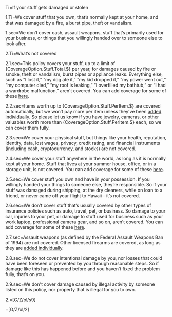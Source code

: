 
Ti=If your stuff gets damaged or stolen

1.Ti=We cover stuff that you own, that’s normally kept at your home, and that was damaged by a fire, a burst pipe, theft or vandalism.

1.sec=We don’t cover cash, assault weapons, stuff that’s primarily used for your business, or things that you willingly handed over to someone else to look after.

2.Ti=What’s not covered

2.1.sec=This policy covers your stuff, up to a limit of {CoverageOption.Stuff.Total.$} per year, for damages caused by fire or smoke, theft or vandalism, burst pipes or appliance leaks. Everything else, such as “I lost it,” “my dog ate it,” “my kid dropped it,” “my power went out,” “my computer died,” “my roof is leaking,” “I overfilled my bathtub,” or “I had a wardrobe malfunction,” aren’t covered. You can add coverage for some of these <a href="In the real doc, this will open our Live Policy editor">here</a>.

2.2.sec=Items worth up to {CoverageOption.Stuff.PerItem.$} are covered automatically, but we won’t pay more per item unless they’ve been <a href="In the real doc, this will open our Live Policy editor">added individually</a>. So please let us know if you have jewelry, cameras, or other valuables worth more than {CoverageOption.Stuff.PerItem.$} each, so we can cover them fully.

2.3.sec=We cover your physical stuff, but things like your health, reputation, identity, data, lost wages, privacy, credit rating, and financial instruments (including cash, cryptocurrency, and stocks) are not covered.

2.4.sec=We cover your stuff anywhere in the world, as long as it is normally kept at your home. Stuff that lives at your summer house, office, or in a storage unit, is not covered. You can add coverage for some of these <a href="In the real doc, this will open our Live Policy editor">here</a>.

2.5.sec=We cover stuff you own and have in your possession. If you willingly handed your things to someone else, they’re responsible. So if your stuff was damaged during shipping, at the dry cleaners, while on loan to a friend, or never came off your flight to Hawaii - it’s not covered.

2.6.sec=We don’t cover stuff that’s usually covered by other types of insurance policies such as auto, travel, pet, or business. So damage to your car, injuries to your pet, or damage to stuff used for business such as your work laptop, professional camera gear, and so on, aren’t covered. You can add coverage for some of these <a href="In the real doc, this will open our Live Policy editor">here</a>.

2.7.sec=Assault weapons (as defined by the Federal Assault Weapons Ban of 1994) are not covered. Other licensed firearms are covered, as long as they are <a href="https://oag.ca.gov/firearms/tips">added individually</a>.

2.8.sec=We do not cover intentional damage by you, nor losses that could have been foreseen or prevented by you through reasonable steps. So if damage like this has happened before and you haven’t fixed the problem fully, that’s on you.

2.9.sec=We don't cover damage caused by illegal activity by someone listed on this policy, nor property that is illegal for you to own.

2.=[G/Z/ol/s9]

=[G/Z/ol/2]
